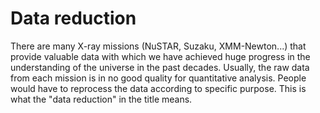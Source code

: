 # Data reduction

There are many X-ray missions (NuSTAR, Suzaku, XMM-Newton...) that provide valuable data with which we have achieved huge progress in the understanding of the universe in the past decades. Usually, the raw data from each mission is in no good quality for quantitative analysis. People would have to reprocess the data according to specific purpose. This is what the "data reduction" in the title means.
